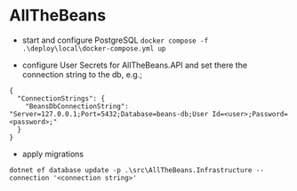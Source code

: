 # AllTheBeans

- start and configure PostgreSQL
```docker compose -f .\deploy\local\docker-compose.yml up```

- configure User Secrets for AllTheBeans.API and set there the connection string to the db, e.g.;
```
{
  "ConnectionStrings": {
    "BeansDbConnectionString": "Server=127.0.0.1;Port=5432;Database=beans-db;User Id=<user>;Password=<password>;"
  }
}
```

- apply migrations
```
dotnet ef database update -p .\src\AllTheBeans.Infrastructure --connection '<connection string>'
```